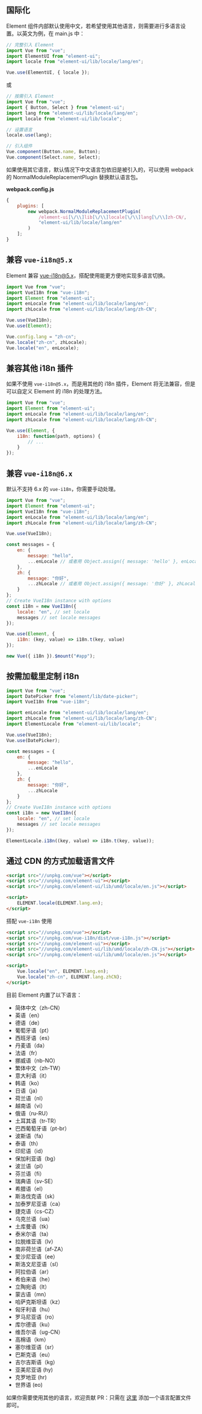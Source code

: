 ## 国际化

Element 组件内部默认使用中文，若希望使用其他语言，则需要进行多语言设置。以英文为例，在 main.js 中：

```javascript
// 完整引入 Element
import Vue from "vue";
import ElementUI from "element-ui";
import locale from "element-ui/lib/locale/lang/en";

Vue.use(ElementUI, { locale });
```

或

```javascript
// 按需引入 Element
import Vue from "vue";
import { Button, Select } from "element-ui";
import lang from "element-ui/lib/locale/lang/en";
import locale from "element-ui/lib/locale";

// 设置语言
locale.use(lang);

// 引入组件
Vue.component(Button.name, Button);
Vue.component(Select.name, Select);
```

如果使用其它语言，默认情况下中文语言包依旧是被引入的，可以使用 webpack 的 NormalModuleReplacementPlugin 替换默认语言包。

**webpack.config.js**

```javascript
{
	plugins: [
		new webpack.NormalModuleReplacementPlugin(
			/element-ui[\/\\]lib[\/\\]locale[\/\\]lang[\/\\]zh-CN/,
			"element-ui/lib/locale/lang/en"
		)
	];
}
```

## 兼容 `vue-i18n@5.x`

Element 兼容 [vue-i18n@5.x](https://github.com/kazupon/vue-i18n)，搭配使用能更方便地实现多语言切换。

```javascript
import Vue from "vue";
import VueI18n from "vue-i18n";
import Element from "element-ui";
import enLocale from "element-ui/lib/locale/lang/en";
import zhLocale from "element-ui/lib/locale/lang/zh-CN";

Vue.use(VueI18n);
Vue.use(Element);

Vue.config.lang = "zh-cn";
Vue.locale("zh-cn", zhLocale);
Vue.locale("en", enLocale);
```

## 兼容其他 i18n 插件

如果不使用 `vue-i18n@5.x`，而是用其他的 i18n 插件，Element 将无法兼容，但是可以自定义 Element 的 i18n 的处理方法。

```javascript
import Vue from "vue";
import Element from "element-ui";
import enLocale from "element-ui/lib/locale/lang/en";
import zhLocale from "element-ui/lib/locale/lang/zh-CN";

Vue.use(Element, {
	i18n: function(path, options) {
		// ...
	}
});
```

## 兼容 `vue-i18n@6.x`

默认不支持 6.x 的 `vue-i18n`，你需要手动处理。

```javascript
import Vue from "vue";
import Element from "element-ui";
import VueI18n from "vue-i18n";
import enLocale from "element-ui/lib/locale/lang/en";
import zhLocale from "element-ui/lib/locale/lang/zh-CN";

Vue.use(VueI18n);

const messages = {
	en: {
		message: "hello",
		...enLocale // 或者用 Object.assign({ message: 'hello' }, enLocale)
	},
	zh: {
		message: "你好",
		...zhLocale // 或者用 Object.assign({ message: '你好' }, zhLocale)
	}
};
// Create VueI18n instance with options
const i18n = new VueI18n({
	locale: "en", // set locale
	messages // set locale messages
});

Vue.use(Element, {
	i18n: (key, value) => i18n.t(key, value)
});

new Vue({ i18n }).$mount("#app");
```

## 按需加载里定制 i18n

```js
import Vue from "vue";
import DatePicker from "element/lib/date-picker";
import VueI18n from "vue-i18n";

import enLocale from "element-ui/lib/locale/lang/en";
import zhLocale from "element-ui/lib/locale/lang/zh-CN";
import ElementLocale from "element-ui/lib/locale";

Vue.use(VueI18n);
Vue.use(DatePicker);

const messages = {
	en: {
		message: "hello",
		...enLocale
	},
	zh: {
		message: "你好",
		...zhLocale
	}
};
// Create VueI18n instance with options
const i18n = new VueI18n({
	locale: "en", // set locale
	messages // set locale messages
});

ElementLocale.i18n((key, value) => i18n.t(key, value));
```

## 通过 CDN 的方式加载语言文件

```html
<script src="//unpkg.com/vue"></script>
<script src="//unpkg.com/element-ui"></script>
<script src="//unpkg.com/element-ui/lib/umd/locale/en.js"></script>

<script>
	ELEMENT.locale(ELEMENT.lang.en);
</script>
```

搭配 `vue-i18n` 使用

```html
<script src="//unpkg.com/vue"></script>
<script src="//unpkg.com/vue-i18n/dist/vue-i18n.js"></script>
<script src="//unpkg.com/element-ui"></script>
<script src="//unpkg.com/element-ui/lib/umd/locale/zh-CN.js"></script>
<script src="//unpkg.com/element-ui/lib/umd/locale/en.js"></script>

<script>
	Vue.locale("en", ELEMENT.lang.en);
	Vue.locale("zh-cn", ELEMENT.lang.zhCN);
</script>
```

目前 Element 内置了以下语言：

<ul class="language-list">
  <li>简体中文（zh-CN）</li>
  <li>英语（en）</li>
  <li>德语（de）</li>
  <li>葡萄牙语（pt）</li>
  <li>西班牙语（es）</li>
  <li>丹麦语（da）</li>
  <li>法语（fr）</li>
  <li>挪威语（nb-NO）</li>
  <li>繁体中文（zh-TW）</li>
  <li>意大利语（it）</li>
  <li>韩语（ko）</li>
  <li>日语（ja）</li>
  <li>荷兰语（nl）</li>
  <li>越南语（vi）</li>
  <li>俄语（ru-RU）</li>
  <li>土耳其语（tr-TR）</li>
  <li>巴西葡萄牙语（pt-br）</li>
  <li>波斯语（fa）</li>
  <li>泰语（th）</li>
  <li>印尼语（id）</li>
  <li>保加利亚语（bg）</li>
  <li>波兰语（pl）</li>
  <li>芬兰语（fi）</li>
  <li>瑞典语（sv-SE）</li>
  <li>希腊语（el）</li>
  <li>斯洛伐克语（sk）</li>
  <li>加泰罗尼亚语（ca）</li>
  <li>捷克语（cs-CZ）</li>
  <li>乌克兰语（ua）</li>
  <li>土库曼语（tk）</li>
  <li>泰米尔语（ta）</li>
  <li>拉脱维亚语（lv）</li>
  <li>南非荷兰语（af-ZA）</li>
  <li>爱沙尼亚语（ee）</li>
  <li>斯洛文尼亚语（sl）</li>
  <li>阿拉伯语（ar）</li>
  <li>希伯来语（he）</li>
  <li>立陶宛语（lt）</li>
  <li>蒙古语（mn）</li>
  <li>哈萨克斯坦语（kz）</li>
  <li>匈牙利语（hu）</li>
  <li>罗马尼亚语（ro）</li>
  <li>库尔德语（ku）</li>
  <li>维吾尔语（ug-CN）</li>
  <li>高棉语（km）</li>
  <li>塞尔维亚语（sr）</li>
  <li>巴斯克语（eu）</li>
  <li>吉尔吉斯语（kg）</li>
  <li>亚美尼亚语 (hy)</li>
  <li>克罗地亚 (hr)</li>
  <li>世界语 (eo)</li>
</ul>

如果你需要使用其他的语言，欢迎贡献 PR：只需在 [这里](https://github.com/ElemeFE/element/tree/dev/src/locale/lang) 添加一个语言配置文件即可。
